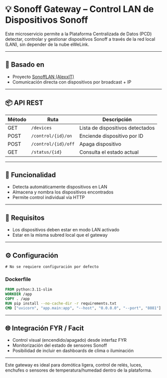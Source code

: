 # 💡 Sonoff Gateway – Control LAN de Dispositivos Sonoff

Este microservicio permite a la Plataforma Centralizada de Datos (PCD) detectar, controlar y gestionar dispositivos Sonoff a través de la red local (LAN), sin depender de la nube eWeLink.

---

## 🧩 Basado en

- Proyecto [SonoffLAN (AlexxIT)](https://github.com/AlexxIT/SonoffLAN)
- Comunicación directa con dispositivos por broadcast + IP

---

## 📦 API REST

| Método | Ruta                 | Descripción                     |
|--------|----------------------|---------------------------------|
| GET    | `/devices`           | Lista de dispositivos detectados |
| POST   | `/control/{id}/on`   | Enciende dispositivo por ID     |
| POST   | `/control/{id}/off`  | Apaga dispositivo               |
| GET    | `/status/{id}`       | Consulta el estado actual       |

---

## 📡 Funcionalidad

- Detecta automáticamente dispositivos en LAN
- Almacena y nombra los dispositivos encontrados
- Permite control individual vía HTTP

---

## 🔧 Requisitos

- Los dispositivos deben estar en modo LAN activado
- Estar en la misma subred local que el gateway

---

## ⚙️ Configuración

```env
# No se requiere configuración por defecto
```

### Dockerfile

```dockerfile
FROM python:3.11-slim
WORKDIR /app
COPY . /app
RUN pip install --no-cache-dir -r requirements.txt
CMD ["uvicorn", "app.main:app", "--host", "0.0.0.0", "--port", "8081"]
```

---

## 🌐 Integración FYR / Facit

- Control visual (encendido/apagado) desde interfaz FYR
- Monitorización del estado de sensores Sonoff
- Posibilidad de incluir en dashboards de clima o iluminación

---

Este gateway es ideal para domótica ligera, control de relés, luces, enchufes o sensores de temperatura/humedad dentro de la plataforma.